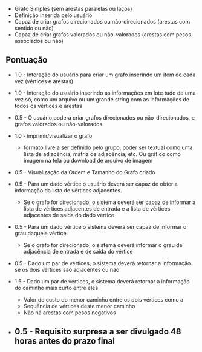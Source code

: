 - Grafo Simples (sem arestas paralelas ou laços)
- Definição inserida pelo usuário
- Capaz de criar grafos direcionados ou não-direcionados (arestas com sentido ou não)
- Capaz de criar grafos valorados ou não-valorados (arestas com pesos associados ou não)

## Pontuação

- 1.0 - Interação do usuário para criar um grafo inserindo um item de cada vez (vértices e arestas)

- 1.0 - Interação do usuário inserindo as informações em lote tudo de uma vez só, como um arquivo ou um grande string com as informações de todos os vértices e arestas
- 0.5 - O usuário poderá criar grafos direcionados ou não-direcionados, e grafos valorados ou não-valorados 
- 1.0 - imprimir/visualizar o grafo
    - formato livre a ser definido pelo grupo, poder ser textual como uma lista de adjacência, matriz de adjacência, etc. Ou gráfico como imagem na tela ou download de arquivo de imagem
- 0.5 - Visualização da Ordem e Tamanho do Grafo criado
- 0.5 - Para um dado vértice o usuário deverá ser capaz de obter a informação da lista de vértices adjacentes. 
    - Se o grafo for direcionado, o sistema deverá ser capaz de informar a lista de vértices adjacentes de entrada e a lista de vértices adjacentes de saída do dado vértice
- 0.5 - Para um dado vértice o sistema deverá ser capaz de informar o grau daquele vértice. 
    - Se o grafo for direcionado, o sistema deverá informar o grau de adjacência de entrada e de saída do vértice
- 0.5 - Dado um par de vértices, o sistema deverá retornar a informação se os dois vértices são adjacentes ou não
- 1.5 - Dado um par de vértices, o sistema deverá retornar a informação do caminho mais curto entre eles 
    - Valor do custo do menor caminho entre os dois vértices como a 
    - Sequência de vértices deste menor caminho
    - Não há arestas com pesos negativos

- ## 0.5 - Requisito surpresa a ser divulgado 48 horas antes do prazo final

